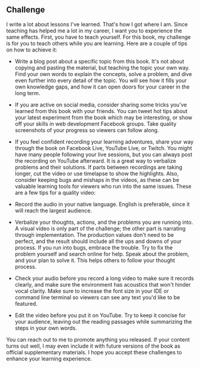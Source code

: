 ## Challenge

I write a lot about lessons I've learned. That's how I got where I am. Since teaching has helped me a lot in my career, I want you to experience the same effects. First, you have to teach yourself. For this book, my challenge is for you to teach others while you are learning. Here are a couple of tips on how to achieve it:

* Write a blog post about a specific topic from this book. It's not about copying and pasting the material, but teaching the topic your own way. Find your own words to explain the concepts, solve a problem, and dive even further into every detail of the topic. You will see how it fills your own knowledge gaps, and how it can open doors for your career in the long term.

* If you are active on social media, consider sharing some tricks you've learned from this book with your friends. You can tweet hot tips about your latest experiment from the book which may be interesting, or show off your skills in web development Facebook groups. Take quality screenshots of your progress so viewers can follow along.

* If you feel confident recording your learning adventures, share your way through the book on Facebook Live, YouTube Live, or Twitch. You might have many people following your live sessions, but you can always post the recording on YouTube afterward. It is a great way to verbalize problems and their solutions. If parts between recordings are taking longer, cut the video or use timelapse to show the highlights. Also, consider keeping bugs and mishaps in the videos, as these can be valuable learning tools for viewers who run into the same issues. These are a few tips for a quality video:

* Record the audio in your native language. English is preferable, since it will reach the largest audience.

* Verbalize your thoughts, actions, and the problems you are running into. A visual video is only part of the challenge; the other part is narrating through implementation. The production values don't need to be perfect, and the result should include all the ups and downs of your process. If you run into bugs, embrace the trouble. Try to fix the problem yourself and search online for help. Speak about the problem, and your plan to solve it. This helps others to follow your thought process.

* Check your audio before you record a long video to make sure it records clearly, and make sure the environment has acoustics that won't hinder vocal clarity. Make sure to increase the font size in your IDE or command line terminal so viewers can see any text you'd like to be featured.

* Edit the video before you put it on YouTube. Try to keep it concise for your audience, leaving out the reading passages while summarizing the steps in your own words.

You can reach out to me to promote anything you released. If your content turns out well, I may even include it with future versions of the book as official supplementary materials. I hope you accept these challenges to enhance your learning experience.
